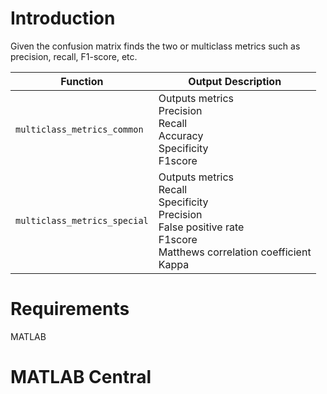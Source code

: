 # Introduction
Given the confusion matrix finds the two or multiclass metrics such as precision, recall, F1-score, etc.

| Function | Output Description |
| --- | --- |
| `multiclass_metrics_common` | Outputs metrics <br> Precision <br> Recall <br> Accuracy <br> Specificity <br> F1score |
| `multiclass_metrics_special` | Outputs metrics <br> Recall <br> Specificity <br> Precision <br> False positive rate <br> F1score <br> Matthews correlation coefficient <br> Kappa <br>|


# Requirements
MATLAB <br />


# MATLAB Central




